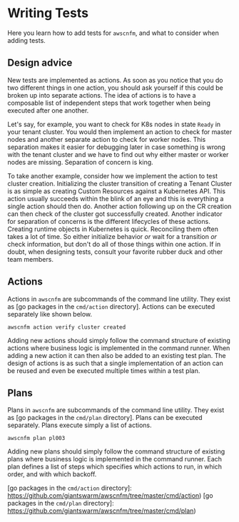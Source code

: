 # Writing Tests

Here you learn how to add tests for `awscnfm`, and what to consider when adding
tests.



## Design advice

New tests are implemented as actions. As soon as you notice that you do two
different things in one action, you should ask yourself if this could be broken
up into separate actions. The idea of actions is to have a composable list of
independent steps that work together when being executed after one another.

Let's say, for example, you want to check for K8s nodes in state `Ready` in your
tenant cluster. You would then implement an action to check for master nodes and
another separate action to check for worker nodes. This separation makes it
easier for debugging later in case something is wrong with the tenant cluster
and we have to find out why either master or worker nodes are missing.
Separation of concern is king.

To take another example, consider how we implement the action to test cluster
creation. Initializing the cluster transition of creating a Tenant Cluster is as
simple as creating Custom Resources against a Kubernetes API. This action
usually succeeds within the blink of an eye and this is everything a single
action should then do. Another action following up on the CR creation can then
check of the cluster got successfully created. Another indicator for separation
of concerns is the different lifecycles of these actions. Creating runtime
objects in Kubernetes is quick. Reconciling them often takes a lot of time. So
either initialize behavior _or_ wait for a transition _or_ check information,
but don't do all of those things within one action. If in doubt, when designing
tests, consult your favorite rubber duck and other team members.



## Actions

Actions in `awscnfm` are subcommands of the command line utility. They exist as
[go packages in the `cmd/action` directory]. Actions can be executed separately
like shown below.

```
awscnfm action verify cluster created
```

Adding new actions should simply follow the command structure of existing
actions where business logic is implemented in the command runner. When adding a
new action it can then also be added to an existing test plan. The design of
actions is as such that a single implementation of an action can be reused and
even be executed multiple times within a test plan.



## Plans

Plans in `awscnfm` are subcommands of the command line utility. They exist as
[go packages in the `cmd/plan` directory]. Plans can be executed separately.
Plans execute simply a list of actions.

```
awscnfm plan pl003
```

Adding new plans should simply follow the command structure of existing plans
where business logic is implemented in the command runner. Each plan defines a
list of steps which specifies which actions to run, in which order, and with
which backoff.



[go packages in the `cmd/action` directory]: https://github.com/giantswarm/awscnfm/tree/master/cmd/action)
[go packages in the `cmd/plan` directory]: https://github.com/giantswarm/awscnfm/tree/master/cmd/plan)
